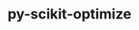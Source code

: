 ---
title: "py-scikit-optimize"
layout: cache
categories: [package, develop-2024-08-04]
meta: {"versions": ["0.9.0"], "compilers": ["gcc@=11.4.0", "gcc@=9.4.0", "oneapi@=2024.2.0"], "oss": ["ubuntu20.04", "ubuntu22.04"], "platforms": ["linux"], "targets": ["neoverse_v1", "ppc64le", "x86_64_v3"], "stacks": ["e4s-neoverse_v1", "e4s-oneapi", "e4s-power", "root"], "num_specs": 4, "num_specs_by_stack": {"e4s-power": 1, "root": 4, "e4s-neoverse_v1": 1, "e4s-oneapi": 1}}
spec_details: [{"hash": "a65dus4or6agiagdo4dxlld7n3q4jxuh", "compiler": "gcc@=9.4.0", "versions": ["0.9.0"], "os": "ubuntu20.04", "platform": "linux", "target": "ppc64le", "variants": ["build_system=python_pip", "patches=21f43c9", "+plots"], "stacks": ["e4s-power", "root"], "size": "-", "tarball": "https://binaries.spack.io/releases/develop-2024-08-04/build_cache/linux-ubuntu20.04-ppc64le/gcc-9.4.0/py-scikit-optimize-0.9.0/linux-ubuntu20.04-ppc64le-gcc-9.4.0-py-scikit-optimize-0.9.0-a65dus4or6agiagdo4dxlld7n3q4jxuh.spack"}, {"hash": "zavp55gnmv343t2tutfp5cl4vubq24ww", "compiler": "gcc@=11.4.0", "versions": ["0.9.0"], "os": "ubuntu22.04", "platform": "linux", "target": "neoverse_v1", "variants": ["build_system=python_pip", "patches=21f43c9", "+plots"], "stacks": ["e4s-neoverse_v1", "root"], "size": "-", "tarball": "https://binaries.spack.io/releases/develop-2024-08-04/build_cache/linux-ubuntu22.04-neoverse_v1/gcc-11.4.0/py-scikit-optimize-0.9.0/linux-ubuntu22.04-neoverse_v1-gcc-11.4.0-py-scikit-optimize-0.9.0-zavp55gnmv343t2tutfp5cl4vubq24ww.spack"}, {"hash": "wqwi6krxpqfqrcapwzhcdxaajun75pi3", "compiler": "gcc@=11.4.0", "versions": ["0.9.0"], "os": "ubuntu22.04", "platform": "linux", "target": "x86_64_v3", "variants": ["build_system=python_pip", "patches=21f43c9", "+plots"], "stacks": ["root"], "size": "-", "tarball": "https://binaries.spack.io/releases/develop-2024-08-04/build_cache/linux-ubuntu22.04-x86_64_v3/gcc-11.4.0/py-scikit-optimize-0.9.0/linux-ubuntu22.04-x86_64_v3-gcc-11.4.0-py-scikit-optimize-0.9.0-wqwi6krxpqfqrcapwzhcdxaajun75pi3.spack"}, {"hash": "25xgbpqxgindlzb3uvgrkfccnnkxvs34", "compiler": "oneapi@=2024.2.0", "versions": ["0.9.0"], "os": "ubuntu22.04", "platform": "linux", "target": "x86_64_v3", "variants": ["build_system=python_pip", "patches=21f43c9", "+plots"], "stacks": ["root", "e4s-oneapi"], "size": "-", "tarball": "https://binaries.spack.io/releases/develop-2024-08-04/build_cache/linux-ubuntu22.04-x86_64_v3/oneapi-2024.2.0/py-scikit-optimize-0.9.0/linux-ubuntu22.04-x86_64_v3-oneapi-2024.2.0-py-scikit-optimize-0.9.0-25xgbpqxgindlzb3uvgrkfccnnkxvs34.spack"}]
---